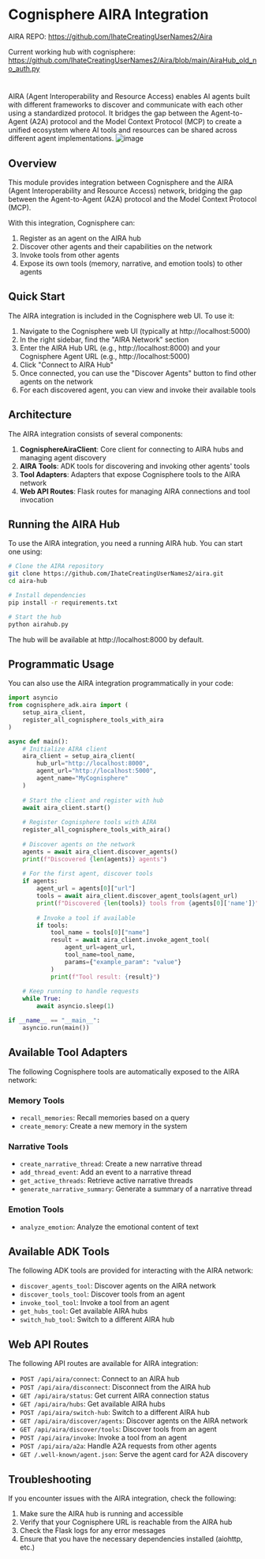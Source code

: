# Cognisphere AIRA Integration

AIRA REPO: https://github.com/IhateCreatingUserNames2/Aira

Current working hub with cognisphere: 
https://github.com/IhateCreatingUserNames2/Aira/blob/main/AiraHub_old_no_auth.py
#
AIRA (Agent Interoperability and Resource Access) enables AI agents built with different frameworks to discover and communicate with each other using a standardized protocol. It bridges the gap between the Agent-to-Agent (A2A) protocol and the Model Context Protocol (MCP) to create a unified ecosystem where AI tools and resources can be shared across different agent implementations.
![image](https://github.com/user-attachments/assets/afe4f278-968a-41b2-8a93-a6893b816465)

## Overview

This module provides integration between Cognisphere and the AIRA (Agent Interoperability and Resource Access) network, bridging the gap between the Agent-to-Agent (A2A) protocol and the Model Context Protocol (MCP).

With this integration, Cognisphere can:

1. Register as an agent on the AIRA hub
2. Discover other agents and their capabilities on the network
3. Invoke tools from other agents
4. Expose its own tools (memory, narrative, and emotion tools) to other agents

## Quick Start

The AIRA integration is included in the Cognisphere web UI. To use it:

1. Navigate to the Cognisphere web UI (typically at http://localhost:5000)
2. In the right sidebar, find the "AIRA Network" section
3. Enter the AIRA Hub URL (e.g., http://localhost:8000) and your Cognisphere Agent URL (e.g., http://localhost:5000)
4. Click "Connect to AIRA Hub"
5. Once connected, you can use the "Discover Agents" button to find other agents on the network
6. For each discovered agent, you can view and invoke their available tools

## Architecture

The AIRA integration consists of several components:

1. **CognisphereAiraClient**: Core client for connecting to AIRA hubs and managing agent discovery
2. **AIRA Tools**: ADK tools for discovering and invoking other agents' tools
3. **Tool Adapters**: Adapters that expose Cognisphere tools to the AIRA network
4. **Web API Routes**: Flask routes for managing AIRA connections and tool invocation

## Running the AIRA Hub

To use the AIRA integration, you need a running AIRA hub. You can start one using:

```bash
# Clone the AIRA repository
git clone https://github.com/IhateCreatingUserNames2/aira.git
cd aira-hub

# Install dependencies
pip install -r requirements.txt

# Start the hub
python airahub.py
```

The hub will be available at http://localhost:8000 by default.

## Programmatic Usage

You can also use the AIRA integration programmatically in your code:

```python
import asyncio
from cognisphere_adk.aira import (
    setup_aira_client, 
    register_all_cognisphere_tools_with_aira
)

async def main():
    # Initialize AIRA client
    aira_client = setup_aira_client(
        hub_url="http://localhost:8000",
        agent_url="http://localhost:5000",
        agent_name="MyCognisphere"
    )
    
    # Start the client and register with hub
    await aira_client.start()
    
    # Register Cognisphere tools with AIRA
    register_all_cognisphere_tools_with_aira()
    
    # Discover agents on the network
    agents = await aira_client.discover_agents()
    print(f"Discovered {len(agents)} agents")
    
    # For the first agent, discover tools
    if agents:
        agent_url = agents[0]["url"]
        tools = await aira_client.discover_agent_tools(agent_url)
        print(f"Discovered {len(tools)} tools from {agents[0]['name']}")
        
        # Invoke a tool if available
        if tools:
            tool_name = tools[0]["name"]
            result = await aira_client.invoke_agent_tool(
                agent_url=agent_url,
                tool_name=tool_name,
                params={"example_param": "value"}
            )
            print(f"Tool result: {result}")
    
    # Keep running to handle requests
    while True:
        await asyncio.sleep(1)

if __name__ == "__main__":
    asyncio.run(main())
```

## Available Tool Adapters

The following Cognisphere tools are automatically exposed to the AIRA network:

### Memory Tools
- `recall_memories`: Recall memories based on a query
- `create_memory`: Create a new memory in the system

### Narrative Tools
- `create_narrative_thread`: Create a new narrative thread
- `add_thread_event`: Add an event to a narrative thread
- `get_active_threads`: Retrieve active narrative threads
- `generate_narrative_summary`: Generate a summary of a narrative thread

### Emotion Tools
- `analyze_emotion`: Analyze the emotional content of text

## Available ADK Tools

The following ADK tools are provided for interacting with the AIRA network:

- `discover_agents_tool`: Discover agents on the AIRA network
- `discover_tools_tool`: Discover tools from an agent
- `invoke_tool_tool`: Invoke a tool from an agent
- `get_hubs_tool`: Get available AIRA hubs
- `switch_hub_tool`: Switch to a different AIRA hub

## Web API Routes

The following API routes are available for AIRA integration:

- `POST /api/aira/connect`: Connect to an AIRA hub
- `POST /api/aira/disconnect`: Disconnect from the AIRA hub
- `GET /api/aira/status`: Get current AIRA connection status
- `GET /api/aira/hubs`: Get available AIRA hubs
- `POST /api/aira/switch-hub`: Switch to a different AIRA hub
- `GET /api/aira/discover/agents`: Discover agents on the AIRA network
- `GET /api/aira/discover/tools`: Discover tools from an agent
- `POST /api/aira/invoke`: Invoke a tool from an agent
- `POST /api/aira/a2a`: Handle A2A requests from other agents
- `GET /.well-known/agent.json`: Serve the agent card for A2A discovery

## Troubleshooting

If you encounter issues with the AIRA integration, check the following:

1. Make sure the AIRA hub is running and accessible
2. Verify that your Cognisphere URL is reachable from the AIRA hub
3. Check the Flask logs for any error messages
4. Ensure that you have the necessary dependencies installed (aiohttp, etc.)
